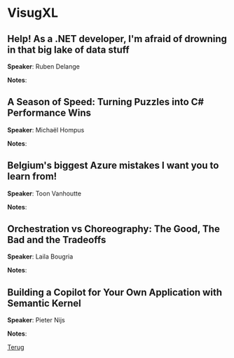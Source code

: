 # VisugXL

## Help! As a .NET developer, I'm afraid of drowning in that big lake of data stuff

**Speaker**: Ruben Delange

**Notes**: 


## A Season of Speed: Turning Puzzles into C# Performance Wins

**Speaker**: Michaël Hompus

**Notes**: 


## Belgium's biggest Azure mistakes I want you to learn from!

**Speaker**: Toon Vanhoutte

**Notes**: 


## Orchestration vs Choreography: The Good, The Bad and the Tradeoffs

**Speaker**: Laila Bougria

**Notes**: 


## Building a Copilot for Your Own Application with Semantic Kernel

**Speaker**: Pieter Nijs

**Notes**: 


[Terug](conferenties.md)
